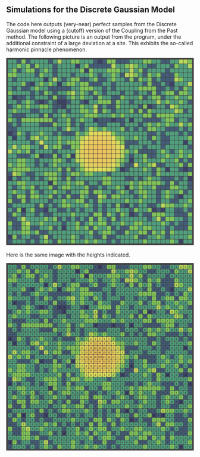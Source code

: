 ## Simulations for the Discrete Gaussian Model

The code here outputs (very-near) perfect samples from the Discrete Gaussian model using a (cutoff) version of the Coupling from the Past method. The following picture is an output from the program,
under the additional constraint of a large deviation at a site. This exhibits the so-called harmonic pinnacle phenomenon.

![image_notext](output_notext.svg)

Here is the same image with the heights indicated.

![image](output.svg)
